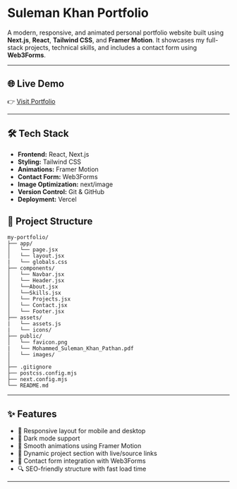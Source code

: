 # Suleman Khan Portfolio

A modern, responsive, and animated personal portfolio website built using **Next.js**, **React**, **Tailwind CSS**, and **Framer Motion**. It showcases my full-stack projects, technical skills, and includes a contact form using **Web3Forms**.



---

## 🌐 Live Demo

👉 [Visit Portfolio](https://your-portfolio-live-link.com)

---

## 🛠️ Tech Stack

- **Frontend:** React, Next.js
- **Styling:** Tailwind CSS
- **Animations:** Framer Motion
- **Contact Form:** Web3Forms
- **Image Optimization:** next/image
- **Version Control:** Git & GitHub
- **Deployment:** Vercel



## 📁 Project Structure

```
my-portfolio/
├── app/
│   └── page.jsx
│   └── layout.jsx
|   └── globals.css
├── components/
│   └── Navbar.jsx
│   └── Header.jsx
│   └──About.jsx
│   └──Skills.jsx
│   └── Projects.jsx
│   └── Contact.jsx
│   └── Footer.jsx
├── assets/
|   └── assets.js
|   └── icons/
├── public/
│   └── favicon.png
|   └── Mohammed_Suleman_Khan_Pathan.pdf
│   └── images/
│  
├── .gitignore
├── postcss.config.mjs
├── next.config.mjs
└── README.md
```

---

## ✨ Features

- 🔄 Responsive layout for mobile and desktop
- 🌙 Dark mode support
- 🎥 Smooth animations using Framer Motion
- 💼 Dynamic project section with live/source links
- 📨 Contact form integration with Web3Forms
- 🔍 SEO-friendly structure with fast load time

---

